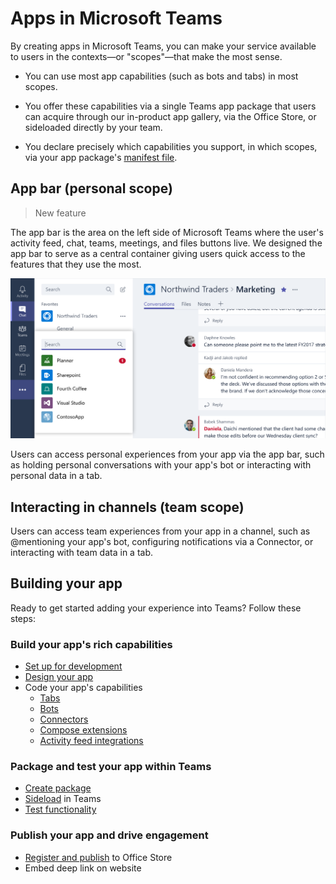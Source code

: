 # Apps in Microsoft Teams

By creating apps in Microsoft Teams, you can make your service available to users in the contexts&mdash;or "scopes"&mdash;that make the most sense.

* You can use most app capabilities (such as bots and tabs) in most scopes. 

* You offer these capabilities via a single Teams app package that users can acquire through our in-product app gallery, via the Office Store, or sideloaded directly by your team.

* You declare precisely which capabilities you support, in which scopes, via your app package's [manifest file](schema.md).

## App bar (personal scope)

>New feature

The app bar is the area on the left side of Microsoft Teams where the user's activity feed, chat, teams, meetings, and files buttons live. We designed the app bar to serve as a central container giving users quick access to the features that they use the most.

![Microsoft Teams apps bar](images/appbar_apps_flyout.png)

Users can access personal experiences from your app via the app bar, such as holding personal conversations with your app's bot or interacting with personal data in a tab.

<!-- TODO screenshot of personal UIs bot and tab  -->

## Interacting in channels (team scope)

Users can access team experiences from your app in a channel, such as @mentioning your app's bot, configuring notifications via a Connector, or interacting with team data in a tab.  

<!-- TODO screenshot of team UIs, bot and tab -->

## Building your app

Ready to get started adding your experience into Teams? Follow these steps:

### Build your app's rich capabilities
* [Set up for development](setup.md)
* [Design your app](design.md)
* Code your app's capabilities
  * [Tabs](tabs.md)
  * [Bots](bots.md)
  * [Connectors](connectors.md)
  * [Compose extensions](composeextensions.md)
  * [Activity feed integrations](activityfeed.md)

### Package and test your app within Teams
* [Create package](createpackage.md)
* [Sideload](sideload.md) in Teams
* [Test functionality](debugging.md)

### Publish your app and drive engagement
* [Register and publish](submission.md) to Office Store
* Embed deep link on website
